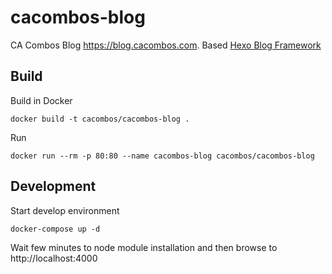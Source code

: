 # cacombos-blog

CA Combos Blog https://blog.cacombos.com. Based [Hexo Blog Framework](https://hexo.io/)

## Build

Build in Docker

```
docker build -t cacombos/cacombos-blog .
```

Run

```
docker run --rm -p 80:80 --name cacombos-blog cacombos/cacombos-blog
```

## Development

Start develop environment

```
docker-compose up -d
```

Wait few minutes to node module installation and then browse to http://localhost:4000